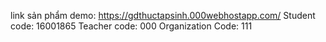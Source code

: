 link sản phẩm demo: https://gdthuctapsinh.000webhostapp.com/
Student code: 16001865
Teacher code: 000
Organization Code: 111
